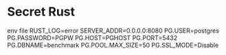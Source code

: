 # Secret Rust

env file
RUST_LOG=error
SERVER_ADDR=0.0.0.0:8080
PG.USER=postgres
PG.PASSWORD=PGPW
PG.HOST=PGHOST
PG.PORT=5432
PG.DBNAME=benchmark
PG.POOL.MAX_SIZE=50
PG.SSL_MODE=Disable

